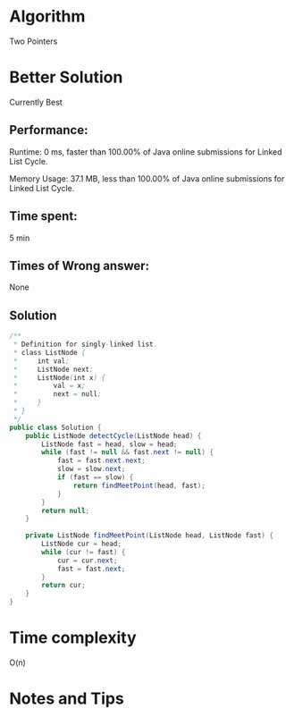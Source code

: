 # Algorithm

Two Pointers

# Better Solution

Currently Best

## Performance:

Runtime: 0 ms, faster than 100.00% of Java online submissions for Linked List Cycle.

Memory Usage: 37.1 MB, less than 100.00% of Java online submissions for Linked List Cycle.

## Time spent:

5 min 

## Times of Wrong answer:

None

## Solution

```java
/**
 * Definition for singly-linked list.
 * class ListNode {
 *     int val;
 *     ListNode next;
 *     ListNode(int x) {
 *         val = x;
 *         next = null;
 *     }
 * }
 */
public class Solution {
    public ListNode detectCycle(ListNode head) {
        ListNode fast = head, slow = head;
        while (fast != null && fast.next != null) {
            fast = fast.next.next;
            slow = slow.next;
            if (fast == slow) {
                return findMeetPoint(head, fast);
            }
        }
        return null;
    }
    
    private ListNode findMeetPoint(ListNode head, ListNode fast) {
        ListNode cur = head;
        while (cur != fast) {
            cur = cur.next;
            fast = fast.next;
        }
        return cur;
    }
}
```

# Time complexity

O(n)

# Notes and Tips

